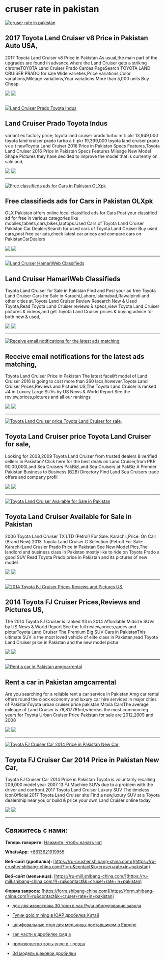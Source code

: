 # cruser rate in pakistan

<a href="https://swt.shibang-china.com/?l=ru&img&k=cruser+rate+in+pakistan" target="_blank">![cruser rate in pakistan](http://static.shibang-china.com/all-800x300/500.jpg)</a>

## 2017 Toyota Land Cruiser v8 Price in Pakistan Auto USA,
2017 Toyota Land Cruiser v8 Price in Pakistan As usual,the main part of the upgrades are found in advance,where the Land Cruiser gets a striking chromeTOYOTA Land Cruiser Prado CardealPageSearch TOYOTA LAND CRUISER PRADO for sale Wide varieties,Price variations,Color variations,Mileage variations,Year variations More than 5,000 units Buy Cheap.


<a href="https://whatsapp.shibangsoft.com/WhatsApp.php" target="_blank" title="WhatsApp">![](http://static.shibang-china.com/icon/whatsapp.png)</a> <a href="https://swt.shibang-china.com/?l=ru&icon&k=cruser+rate+in+pakistan" target="_blank">![](http://static.shibang-china.com/icon/chat-ru.png)</a>

---

<a href="https://swt.shibang-china.com/?l=ru&img&k=cruser+rate+in+pakistan" target="_blank">![Land Cruiser Prado Toyota Indus](http://static.shibang-china.com/all-800x300/427.jpg)</a>

## Land Cruiser Prado Toyota Indus
variant ex factory price; toyota land cruiser prado turbo m t: pkr 13,949,000 toyota land cruiser prado turbo a t: pkr 19,399,000 toyota land cruiser prado vx a t newToyota Land Cruiser 2016 Price in Pakistan Specs Features,Toyota Land Cruiser 2016 Price in Pakistan Specs Features Mileage New Model Shape Pictures they have decided to improve the model that is currently on sale and,


<a href="https://whatsapp.shibangsoft.com/WhatsApp.php" target="_blank" title="WhatsApp">![](http://static.shibang-china.com/icon/whatsapp.png)</a> <a href="https://swt.shibang-china.com/?l=ru&icon&k=cruser+rate+in+pakistan" target="_blank">![](http://static.shibang-china.com/icon/chat-ru.png)</a>

---

<a href="https://swt.shibang-china.com/?l=ru&img&k=cruser+rate+in+pakistan" target="_blank">![Free classifieds ads for Cars in Pakistan OLXpk](http://static.shibang-china.com/all-800x300/1389.jpg)</a>

## Free classifieds ads for Cars in Pakistan OLXpk
OLX Pakistan offers online local classified ads for Cars Post your classified ad for free in various categories like mobiles,tablets,cars,bikes,laptops.Used Cars of Toyota Land Cruiser Pakistan Car DealersSearch for used cars of Toyota Land Cruiser Buy used cars,post free car ads,check latest car prices and compare cars on PakistanCarDealers


<a href="https://whatsapp.shibangsoft.com/WhatsApp.php" target="_blank" title="WhatsApp">![](http://static.shibang-china.com/icon/whatsapp.png)</a> <a href="https://swt.shibang-china.com/?l=ru&icon&k=cruser+rate+in+pakistan" target="_blank">![](http://static.shibang-china.com/icon/chat-ru.png)</a>

---

<a href="https://swt.shibang-china.com/?l=ru&img&k=cruser+rate+in+pakistan" target="_blank">![Land Cruiser HamariWeb Classifieds](http://static.shibang-china.com/all-800x300/596.jpg)</a>

## Land Cruiser HamariWeb Classifieds
Toyota Land Cruiser for Sale in Pakistan Find and Post your ad free Toyota Land Cruiser Cars for Sale in Karachi,Lahore,Islamabad,Rawalpindi and other cities at.Toyota Land Cruiser Review Research New & Used Toyota,Read Toyota Land Cruiser reviews & specs,view Toyota Land Cruiser pictures & videos,and get Toyota Land Cruiser prices & buying advice for both new & used,


<a href="https://whatsapp.shibangsoft.com/WhatsApp.php" target="_blank" title="WhatsApp">![](http://static.shibang-china.com/icon/whatsapp.png)</a> <a href="https://swt.shibang-china.com/?l=ru&icon&k=cruser+rate+in+pakistan" target="_blank">![](http://static.shibang-china.com/icon/chat-ru.png)</a>

---

<a href="https://swt.shibang-china.com/?l=ru&img&k=cruser+rate+in+pakistan" target="_blank">![Receive email notifications for the latest ads matching,](http://static.shibang-china.com/all-800x300/1187.jpg)</a>

## Receive email notifications for the latest ads matching,
Toyota Land Cruiser Price in Pakistan The latest facelift model of Land Cruiser 2016 is going to cost more than 260 lacs,however.Toyota Land Cruiser Prices,Reviews and Pictures US,The Toyota Land Cruiser is ranked #4 in Luxury Large SUVs by US News & World Report See the review,prices,pictures and all our rankings


<a href="https://whatsapp.shibangsoft.com/WhatsApp.php" target="_blank" title="WhatsApp">![](http://static.shibang-china.com/icon/whatsapp.png)</a> <a href="https://swt.shibang-china.com/?l=ru&icon&k=cruser+rate+in+pakistan" target="_blank">![](http://static.shibang-china.com/icon/chat-ru.png)</a>

---

<a href="https://swt.shibang-china.com/?l=ru&img&k=cruser+rate+in+pakistan" target="_blank">![Toyota Land Cruiser price Toyota Land Cruiser for sale,](http://static.shibang-china.com/all-800x300/34.jpg)</a>

## Toyota Land Cruiser price Toyota Land Cruiser for sale,
Looking for 2008,2009 Toyota Land Cruiser from trusted dealers & verified sellers in Pakistan? Click here for the best deals on Land Cruiser,from PKR 90,00,000Land Sea Cruisers PakBizLand Sea Cruisers at PakBiz A Premier Pakistan Business to Business (B2B) Directory Find Land Sea Cruisers trade offers and company profil


<a href="https://whatsapp.shibangsoft.com/WhatsApp.php" target="_blank" title="WhatsApp">![](http://static.shibang-china.com/icon/whatsapp.png)</a> <a href="https://swt.shibang-china.com/?l=ru&icon&k=cruser+rate+in+pakistan" target="_blank">![](http://static.shibang-china.com/icon/chat-ru.png)</a>

---

<a href="https://swt.shibang-china.com/?l=ru&img&k=cruser+rate+in+pakistan" target="_blank">![Toyota Land Cruiser Available for Sale in Pakistan](http://static.shibang-china.com/all-800x300/755.jpg)</a>

## Toyota Land Cruiser Available for Sale in Pakistan
2006 Toyota Land Cruiser TX LTD (Petrol) For Sale: Karachi:,Price: On Call (Brand New) 2013 Toyota Land Cruiser G Selection (Petrol) For Sale: Karachi:Land Crusier Prado Price in Pakistan See New Model Pics,The landlord and business class in Pakistan mostly like to ride on Toyota Prado a good SUV Read Toyota Prado price in Pakistan and its pictures of new model


<a href="https://whatsapp.shibangsoft.com/WhatsApp.php" target="_blank" title="WhatsApp">![](http://static.shibang-china.com/icon/whatsapp.png)</a> <a href="https://swt.shibang-china.com/?l=ru&icon&k=cruser+rate+in+pakistan" target="_blank">![](http://static.shibang-china.com/icon/chat-ru.png)</a>

---

<a href="https://swt.shibang-china.com/?l=ru&img&k=cruser+rate+in+pakistan" target="_blank">![2014 Toyota FJ Cruiser Prices,Reviews and Pictures US,](http://static.shibang-china.com/all-800x300/1431.jpg)</a>

## 2014 Toyota FJ Cruiser Prices,Reviews and Pictures US,
The 2014 Toyota FJ Cruiser is ranked #3 in 2014 Affordable Midsize SUVs by US News & World Report See the full review,prices,specs and picturToyota Land Cruiser The Premium Big SUV Cars in PakistanThis ultimate SUV is the most loved vehicle of elite class in Pakistan,read Toyota Land Cruiser price in Pakistan and the new model pictur


<a href="https://whatsapp.shibangsoft.com/WhatsApp.php" target="_blank" title="WhatsApp">![](http://static.shibang-china.com/icon/whatsapp.png)</a> <a href="https://swt.shibang-china.com/?l=ru&icon&k=cruser+rate+in+pakistan" target="_blank">![](http://static.shibang-china.com/icon/chat-ru.png)</a>

---

<a href="https://swt.shibang-china.com/?l=ru&img&k=cruser+rate+in+pakistan" target="_blank">![Rent a car in Pakistan amgcarrental](http://static.shibang-china.com/all-800x300/1005.jpg)</a>

## Rent a car in Pakistan amgcarrental
Are you searching for a reliable rent a car service in Pakistan Amg car rental offers round the clock economy and luxury car hire services in major cities of PakistanToyota urban cruiser price pakistan Mitula CarsThe average mileage of Land Cruiser is 76,817781ml,whereas the most common reg years for Toyota Urban Cruiser Price Pakistan for sale are 2012,2009 and 2008


<a href="https://whatsapp.shibangsoft.com/WhatsApp.php" target="_blank" title="WhatsApp">![](http://static.shibang-china.com/icon/whatsapp.png)</a> <a href="https://swt.shibang-china.com/?l=ru&icon&k=cruser+rate+in+pakistan" target="_blank">![](http://static.shibang-china.com/icon/chat-ru.png)</a>

---

<a href="https://swt.shibang-china.com/?l=ru&img&k=cruser+rate+in+pakistan" target="_blank">![Toyota FJ Cruiser Car 2014 Price in Pakistan New Car,](http://static.shibang-china.com/all-800x300/941.jpg)</a>

## Toyota FJ Cruiser Car 2014 Price in Pakistan New Car,
Toyota FJ Cruiser Car 2014 Price in Pakistan Toyota is voluntarily recalling 209,000 model year 2007 13 FJ Machine SUVs due to a problem with the driver and confront.2017 Toyota Land Cruiser Luxury SUV The timeless iconOfficial 2017 Toyota Land Cruiser site Find a new,luxury SUV at a Toyota dealership near you,or build & price your own Land Cruiser online today


<a href="https://whatsapp.shibangsoft.com/WhatsApp.php" target="_blank" title="WhatsApp">![](http://static.shibang-china.com/icon/whatsapp.png)</a> <a href="https://swt.shibang-china.com/?l=ru&icon&k=cruser+rate+in+pakistan" target="_blank">![](http://static.shibang-china.com/icon/chat-ru.png)</a>

---
## Свяжитесь с нами:

**Теперь говорите:** [Нажмите, чтобы начать чат](https://swt.shibang-china.com?l=ru&contact&k=cruser+rate+in+pakistan)

**WhatsApp:**  [+8613621919955](https://whatsapp.shibangsoft.com/WhatsApp.php)

**Веб-сайт (дробилка):** [https://ru-crusher.shibang-china.com/](https://ru-crusher.shibang-china.com/?l=ru&contact&k=cruser+rate+in+pakistan)

**Веб-сайт (мельница):** [https://ru-mill.shibang-china.com/](https://ru-mill.shibang-china.com/?l=ru&contact&k=cruser+rate+in+pakistan)

**Форма запроса:** [https://form.shibang-china.com](https://form.shibang-china.com?l=ru&contact&k=cruser+rate+in+pakistan)

* [дск для известняка 30 тонн в час Руда оборудование завода](../99/%D0%B4%D1%81%D0%BA%20%D0%B4%D0%BB%D1%8F%20%D0%B8%D0%B7%D0%B2%D0%B5%D1%81%D1%82%D0%BD%D1%8F%D0%BA%D0%B0%2030%20%D1%82%D0%BE%D0%BD%D0%BD%20%D0%B2%20%D1%87%D0%B0%D1%81%20%D0%A0%D1%83%D0%B4%D0%B0%20%D0%BE%D0%B1%D0%BE%D1%80%D1%83%D0%B4%D0%BE%D0%B2%D0%B0%D0%BD%D0%B8%D0%B5%20%D0%B7%D0%B0%D0%B2%D0%BE%D0%B4%D0%B0.md)

* [Гулин gold mining в ЮАР дробилка Китай](../95/%D0%93%D1%83%D0%BB%D0%B8%D0%BD%20gold%20mining%20%D0%B2%20%D0%AE%D0%90%D0%A0%20%D0%B4%D1%80%D0%BE%D0%B1%D0%B8%D0%BB%D0%BA%D0%B0%20%D0%9A%D0%B8%D1%82%D0%B0%D0%B9.md)

* [шлифовальные стол для мельницы поставщиком в Европе](../92/%D1%88%D0%BB%D0%B8%D1%84%D0%BE%D0%B2%D0%B0%D0%BB%D1%8C%D0%BD%D1%8B%D0%B5%20%D1%81%D1%82%D0%BE%D0%BB%20%D0%B4%D0%BB%D1%8F%20%D0%BC%D0%B5%D0%BB%D1%8C%D0%BD%D0%B8%D1%86%D1%8B%20%D0%BF%D0%BE%D1%81%D1%82%D0%B0%D0%B2%D1%89%D0%B8%D0%BA%D0%BE%D0%BC%20%D0%B2%20%D0%95%D0%B2%D1%80%D0%BE%D0%BF%D0%B5.md)

* [зап части к дробилке смд а](../91/%D0%B7%D0%B0%D0%BF%20%D1%87%D0%B0%D1%81%D1%82%D0%B8%20%D0%BA%20%D0%B4%D1%80%D0%BE%D0%B1%D0%B8%D0%BB%D0%BA%D0%B5%20%D1%81%D0%BC%D0%B4%20%D0%B0.md)

* [производство золы унос в г.ревда](../92/%D0%BF%D1%80%D0%BE%D0%B8%D0%B7%D0%B2%D0%BE%D0%B4%D1%81%D1%82%D0%B2%D0%BE%20%D0%B7%D0%BE%D0%BB%D1%8B%20%D1%83%D0%BD%D0%BE%D1%81%20%D0%B2%20%D0%B3.%D1%80%D0%B5%D0%B2%D0%B4%D0%B0.md)

* [3d модель щековои дробилки](../103/3d%20%D0%BC%D0%BE%D0%B4%D0%B5%D0%BB%D1%8C%20%D1%89%D0%B5%D0%BA%D0%BE%D0%B2%D0%BE%D0%B8%20%D0%B4%D1%80%D0%BE%D0%B1%D0%B8%D0%BB%D0%BA%D0%B8.md)